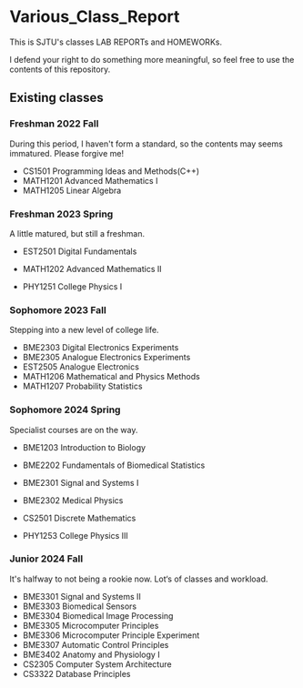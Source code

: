 # Various_Class_Report
This is SJTU's classes LAB REPORTs and HOMEWORKs. 

I defend your right to do something more meaningful, so feel free to use the contents of this repository.  



## Existing classes
### Freshman 2022 Fall
During this period, I haven't form a standard, so the contents may seems immatured. Please forgive me!
* CS1501           Programming Ideas and Methods(C++)
* MATH1201    Advanced Mathematics I
* MATH1205    Linear Algebra



### Freshman 2023 Spring

A little matured, but still a freshman.

* EST2501        Digital Fundamentals

* MATH1202    Advanced Mathematics II
* PHY1251       College Physics I



### Sophomore 2023 Fall

Stepping into a new level of college life.

* BME2303      Digital Electronics Experiments
* BME2305      Analogue Electronics Experiments
* EST2505        Analogue Electronics
* MATH1206   Mathematical and Physics Methods
* MATH1207   Probability Statistics



### Sophomore 2024 Spring

Specialist courses are on the way.

* BME1203     Introduction to Biology

* BME2202     Fundamentals of Biomedical Statistics
* BME2301     Signal and Systems I
* BME2302     Medical Physics
* CS2501        Discrete Mathematics
* PHY1253      College Physics III



### Junior 2024 Fall

It's halfway to not being a rookie now. Lot‘s of classes and workload.

* BME3301    Signal and Systems II
* BME3303    Biomedical Sensors
* BME3304    Biomedical Image Processing
* BME3305	Microcomputer Principles
* BME3306    Microcomputer Principle Experiment
* BME3307    Automatic Control Principles 
* BME3402    Anatomy and Physiology I
* CS2305       Computer System Architecture
* CS3322       Database Principles